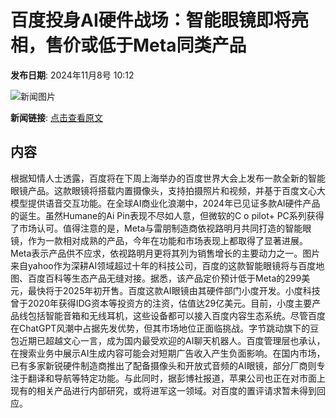 # 百度投身AI硬件战场：智能眼镜即将亮相，售价或低于Meta同类产品

**发布日期**: 2024年11月8号 10:12

![新闻图片](https://upload.chinaz.com/2024/1108/6386665750877104934486028.png)

**新闻链接**: [点击查看原文](https://www.aibase.com/zh/news/13085)

## 内容

根据知情人士透露，百度将在下周上海举办的百度世界大会上发布一款全新的智能眼镜产品。这款眼镜将搭载内置摄像头，支持拍摄照片和视频，并基于百度文心大模型提供语音交互功能。在全球AI商业化浪潮中，2024年已见证多款AI硬件产品的诞生。虽然Humane的Ai Pin表现不尽如人意，但微软的C o pilot+ PC系列获得了市场认可。值得注意的是，Meta与雷朋制造商依视路明月共同打造的智能眼镜，作为一款相对成熟的产品，今年在功能和市场表现上都取得了显著进展。Meta表示产品供不应求，依视路明月更将其列为销售增长的主要动力之一。图片来自yahoo作为深耕AI领域超过十年的科技公司，百度的这款智能眼镜将与百度地图、百度百科等生态产品无缝对接。据悉，该产品定价预计低于Meta的299美元，最快将于2025年初开售。百度这款AI眼镜由其硬件部门小度开发。小度科技曾于2020年获得IDG资本等投资方的注资，估值达29亿美元。目前，小度主要产品线包括智能音箱和无线耳机，这些设备都可以接入百度内容生态系统。尽管百度在ChatGPT风潮中占据先发优势，但其市场地位正面临挑战。字节跳动旗下的豆包近期已超越文心一言，成为国内最受欢迎的AI聊天机器人。百度管理层也承认，在搜索业务中展示AI生成内容可能会对短期广告收入产生负面影响。在国内市场，已有多家新锐硬件制造商推出了配备摄像头和开放式音频的AI眼镜，部分厂商则专注于翻译和导航等特定功能。与此同时，据彭博社报道，苹果公司也正在对市面上现有的相关产品进行内部研究，或将进军这一领域。对百度的置评请求暂未得到回应。
